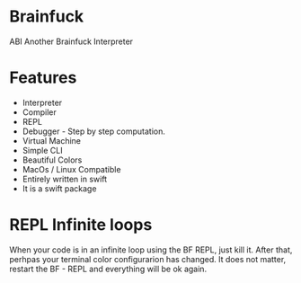 # Brainfuck



ABI
Another Brainfuck Interpreter



# Features

* Interpreter
* Compiler
* REPL
* Debugger - Step by step computation.
* Virtual Machine
* Simple CLI
* Beautiful Colors
* MacOs / Linux Compatible
* Entirely written in swift
* It is a swift package



# REPL Infinite loops

When your code is in an infinite loop using the BF REPL, just kill it.
After that, perhpas your terminal color configurarion has changed.
It does not matter, restart the BF - REPL and everything will be ok again.









